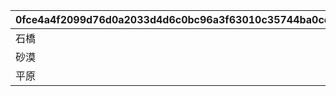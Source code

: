 |0fce4a4f2099d76d0a2033d4d6c0bc96a3f63010c35744ba0cc55ea2f92d098d|94d47c72cb3939665d44f4cc460586c2a674d7e49dc13bbaa4453be99cd92518|b840a76cb143dcc23a734864f05df1848e567a45c31d62edf404580d99f5baf1|4b9d4f738c7087e0d69a4265047451d76d1378cb33208dda4e1ed04f53de3a8c|2b4733a74af0a5d5c9bf588cf2619fc88bd57aef42a36c116a86ecd593803dba|
| --- | --- | --- | --- | --- |
|石橋|-400|1|1|1|
|砂漠|-400|0|2|2|
|平原|-400|1|3|3|